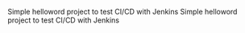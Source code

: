 Simple helloword project to test CI/CD with Jenkins
Simple helloword project to test CI/CD with Jenkins
